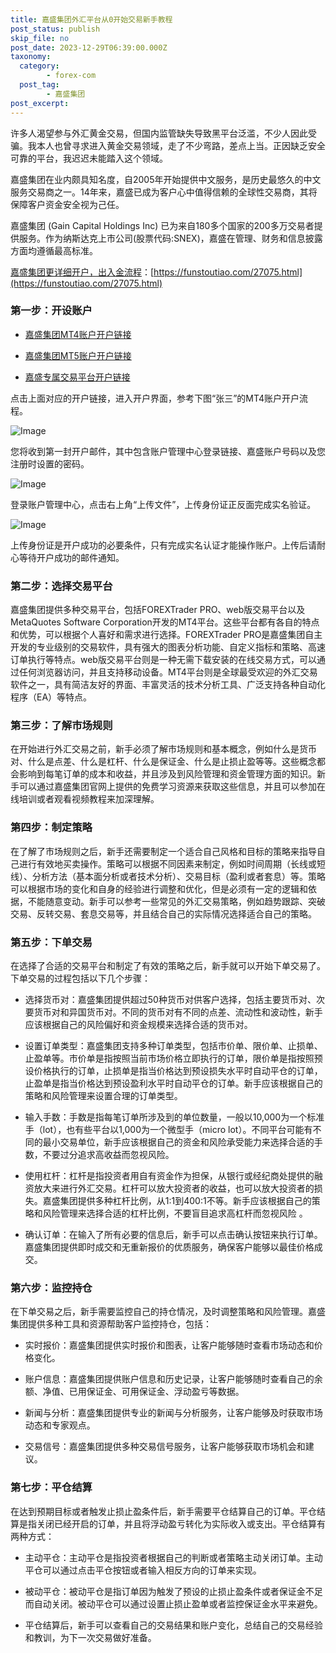 ```yaml
---
title: 嘉盛集团外汇平台从0开始交易新手教程
post_status: publish
skip_file: no
post_date: 2023-12-29T06:39:00.000Z
taxonomy:
  category:
        - forex-com
  post_tag:
        - 嘉盛集团
post_excerpt: 
---
```

许多人渴望参与外汇黄金交易，但国内监管缺失导致黑平台泛滥，不少人因此受骗。我本人也曾寻求进入黄金交易领域，走了不少弯路，差点上当。正因缺乏安全可靠的平台，我迟迟未能踏入这个领域。

嘉盛集团在业内颇具知名度，自2005年开始提供中文服务，是历史最悠久的中文服务交易商之一。14年来，嘉盛已成为客户心中值得信赖的全球性交易商，其将保障客户资金安全视为己任。

嘉盛集团 (Gain Capital Holdings Inc) 已为来自180多个国家的200多万交易者提供服务。作为纳斯达克上市公司(股票代码:SNEX)，嘉盛在管理、财务和信息披露方面均遵循最高标准。

[嘉盛集团更详细开户，出入金流程](https://funstoutiao.com/27075.html)：[https://funstoutiao.com/27075.html](https://funstoutiao.com/27075.html)

### 第一步：开设账户

* [嘉盛集团MT4账户开户链接](https://s.ssgg.net/jsmt4)

* [嘉盛集团MT5账户开户链接](https://s.ssgg.net/jsmt5)

* [嘉盛专属交易平台开户链接](https://s.ssgg.net/js)

点击上面对应的开户链接，进入开户界面，参考下图“张三”的MT4账户开户流程。

![Image](https://prod-files-secure.s3.us-west-2.amazonaws.com/39ed1227-6d7d-4570-be36-9ccd4a2c4241/7a167aea-686b-400d-af59-4e18eb607a40/640.png?X-Amz-Algorithm=AWS4-HMAC-SHA256&X-Amz-Content-Sha256=UNSIGNED-PAYLOAD&X-Amz-Credential=ASIAZI2LB466636NR7VD%2F20250203%2Fus-west-2%2Fs3%2Faws4_request&X-Amz-Date=20250203T221308Z&X-Amz-Expires=3600&X-Amz-Security-Token=IQoJb3JpZ2luX2VjEAYaCXVzLXdlc3QtMiJGMEQCIA%2FQkuLBcQjJtOIrBYSqSCsqlvvCUytrKkzPpZPd4PWTAiAO8fdZ2y5M6VroNlBeOQdBDn1Q3mhKkqXA7xzf0HRRpCr%2FAwgfEAAaDDYzNzQyMzE4MzgwNSIMx2gECly0M5Phx8ttKtwDGiFtY2tAaH10SPR1pLd%2Bo%2B6Bel1or9kwcR0Q%2BcJqAV6K2gtJaGv8CLA6LgC7X6mYzcrsTpyk7xXM7R96be996QAHy7jkw7R4MYJfR1mp7OSw52aNJQZ%2Fz9nqfzrAcMnvRbUZT6na2h9LkQ7Z82PlDtAE2tqIrYdMdWKi18itdZAay%2BtusM9j9w2BLTc29nKyfW%2FhuVQNr%2B0lb10cBnaeLlADJ7G8ARseY18sTkSJo74wB2pnF33g99992f60wL%2BmeuJdq%2BjIQAeiKuBDxNubBahyEWpjgEitNnaovQvJGVhAvfbbcCW5EJyzK5aTW9K6sOWgFpmC4hQcYapxNfqVombP0hxAtaodTotjQ%2FbsyVhucV8%2FL%2FoLLl4X7dXrngwdhgsc1OavjyJ26m9OgmnwFtilrRPdgTgJNV0g6FqmS8HYmJ54CIDeViCUHu28inwaEfJuhr7GClu1QI%2BPN%2FCCGI768AwGu%2FMj0gTJZA7J8VpHSHMMHtkA8mvklYXiLVhVhNwWpLFagBXdtD4euHL8E8pfNZ%2BaXC%2BoOL3aMfvCaZLa8QXCDNozr6iWyVBvsl4obiSyRDnpWWnqQUxGvI6oEjq%2Fk4%2FheKVZkpLxeKX02eLVNyxWddkspUUECQwwmveEvQY6pgGEAyg2GjTq2AI%2BCIzPraNF7Nkn5IoV4504HgebvhWNeg5ObxJrtZigHhduvfHit675DSmI65xe7fBJ7vuL%2F7W%2BA9KrLVaqQ1aMNbi2XLBue%2BDrz1SrqSIAaIV6WV2%2F%2B4WFLxdc2pis7nHT1vp58KP2EFThCkUcIVg86MWW53dB80z%2BFnY0U60ivZmDmDuUVR5IuB69%2BsKHKOJpLCCZpyj3eKQ%2Bb%2B49&X-Amz-Signature=4c98428fc48b69089658ee28d25f0ef2520715b6a20d8d7ae4a09a257368fb05&X-Amz-SignedHeaders=host&x-id=GetObject)

您将收到第一封开户邮件，其中包含账户管理中心登录链接、嘉盛账户号码以及您注册时设置的密码。

![Image](https://prod-files-secure.s3.us-west-2.amazonaws.com/39ed1227-6d7d-4570-be36-9ccd4a2c4241/eaa1c6b3-2877-4284-a0e1-530e222c27fb/image.png?X-Amz-Algorithm=AWS4-HMAC-SHA256&X-Amz-Content-Sha256=UNSIGNED-PAYLOAD&X-Amz-Credential=ASIAZI2LB466636NR7VD%2F20250203%2Fus-west-2%2Fs3%2Faws4_request&X-Amz-Date=20250203T221308Z&X-Amz-Expires=3600&X-Amz-Security-Token=IQoJb3JpZ2luX2VjEAYaCXVzLXdlc3QtMiJGMEQCIA%2FQkuLBcQjJtOIrBYSqSCsqlvvCUytrKkzPpZPd4PWTAiAO8fdZ2y5M6VroNlBeOQdBDn1Q3mhKkqXA7xzf0HRRpCr%2FAwgfEAAaDDYzNzQyMzE4MzgwNSIMx2gECly0M5Phx8ttKtwDGiFtY2tAaH10SPR1pLd%2Bo%2B6Bel1or9kwcR0Q%2BcJqAV6K2gtJaGv8CLA6LgC7X6mYzcrsTpyk7xXM7R96be996QAHy7jkw7R4MYJfR1mp7OSw52aNJQZ%2Fz9nqfzrAcMnvRbUZT6na2h9LkQ7Z82PlDtAE2tqIrYdMdWKi18itdZAay%2BtusM9j9w2BLTc29nKyfW%2FhuVQNr%2B0lb10cBnaeLlADJ7G8ARseY18sTkSJo74wB2pnF33g99992f60wL%2BmeuJdq%2BjIQAeiKuBDxNubBahyEWpjgEitNnaovQvJGVhAvfbbcCW5EJyzK5aTW9K6sOWgFpmC4hQcYapxNfqVombP0hxAtaodTotjQ%2FbsyVhucV8%2FL%2FoLLl4X7dXrngwdhgsc1OavjyJ26m9OgmnwFtilrRPdgTgJNV0g6FqmS8HYmJ54CIDeViCUHu28inwaEfJuhr7GClu1QI%2BPN%2FCCGI768AwGu%2FMj0gTJZA7J8VpHSHMMHtkA8mvklYXiLVhVhNwWpLFagBXdtD4euHL8E8pfNZ%2BaXC%2BoOL3aMfvCaZLa8QXCDNozr6iWyVBvsl4obiSyRDnpWWnqQUxGvI6oEjq%2Fk4%2FheKVZkpLxeKX02eLVNyxWddkspUUECQwwmveEvQY6pgGEAyg2GjTq2AI%2BCIzPraNF7Nkn5IoV4504HgebvhWNeg5ObxJrtZigHhduvfHit675DSmI65xe7fBJ7vuL%2F7W%2BA9KrLVaqQ1aMNbi2XLBue%2BDrz1SrqSIAaIV6WV2%2F%2B4WFLxdc2pis7nHT1vp58KP2EFThCkUcIVg86MWW53dB80z%2BFnY0U60ivZmDmDuUVR5IuB69%2BsKHKOJpLCCZpyj3eKQ%2Bb%2B49&X-Amz-Signature=22d7ed08e4ff4212b12965233c486a92ace57d066513ffeda30fd7c4e9dbba82&X-Amz-SignedHeaders=host&x-id=GetObject)

登录账户管理中心，点击右上角“上传文件”，上传身份证正反面完成实名验证。

![Image](https://prod-files-secure.s3.us-west-2.amazonaws.com/39ed1227-6d7d-4570-be36-9ccd4a2c4241/54090639-09fc-46b4-a135-e0289f707147/image.png?X-Amz-Algorithm=AWS4-HMAC-SHA256&X-Amz-Content-Sha256=UNSIGNED-PAYLOAD&X-Amz-Credential=ASIAZI2LB466636NR7VD%2F20250203%2Fus-west-2%2Fs3%2Faws4_request&X-Amz-Date=20250203T221308Z&X-Amz-Expires=3600&X-Amz-Security-Token=IQoJb3JpZ2luX2VjEAYaCXVzLXdlc3QtMiJGMEQCIA%2FQkuLBcQjJtOIrBYSqSCsqlvvCUytrKkzPpZPd4PWTAiAO8fdZ2y5M6VroNlBeOQdBDn1Q3mhKkqXA7xzf0HRRpCr%2FAwgfEAAaDDYzNzQyMzE4MzgwNSIMx2gECly0M5Phx8ttKtwDGiFtY2tAaH10SPR1pLd%2Bo%2B6Bel1or9kwcR0Q%2BcJqAV6K2gtJaGv8CLA6LgC7X6mYzcrsTpyk7xXM7R96be996QAHy7jkw7R4MYJfR1mp7OSw52aNJQZ%2Fz9nqfzrAcMnvRbUZT6na2h9LkQ7Z82PlDtAE2tqIrYdMdWKi18itdZAay%2BtusM9j9w2BLTc29nKyfW%2FhuVQNr%2B0lb10cBnaeLlADJ7G8ARseY18sTkSJo74wB2pnF33g99992f60wL%2BmeuJdq%2BjIQAeiKuBDxNubBahyEWpjgEitNnaovQvJGVhAvfbbcCW5EJyzK5aTW9K6sOWgFpmC4hQcYapxNfqVombP0hxAtaodTotjQ%2FbsyVhucV8%2FL%2FoLLl4X7dXrngwdhgsc1OavjyJ26m9OgmnwFtilrRPdgTgJNV0g6FqmS8HYmJ54CIDeViCUHu28inwaEfJuhr7GClu1QI%2BPN%2FCCGI768AwGu%2FMj0gTJZA7J8VpHSHMMHtkA8mvklYXiLVhVhNwWpLFagBXdtD4euHL8E8pfNZ%2BaXC%2BoOL3aMfvCaZLa8QXCDNozr6iWyVBvsl4obiSyRDnpWWnqQUxGvI6oEjq%2Fk4%2FheKVZkpLxeKX02eLVNyxWddkspUUECQwwmveEvQY6pgGEAyg2GjTq2AI%2BCIzPraNF7Nkn5IoV4504HgebvhWNeg5ObxJrtZigHhduvfHit675DSmI65xe7fBJ7vuL%2F7W%2BA9KrLVaqQ1aMNbi2XLBue%2BDrz1SrqSIAaIV6WV2%2F%2B4WFLxdc2pis7nHT1vp58KP2EFThCkUcIVg86MWW53dB80z%2BFnY0U60ivZmDmDuUVR5IuB69%2BsKHKOJpLCCZpyj3eKQ%2Bb%2B49&X-Amz-Signature=eb72390c0a95751f1157ce6a295f430f66af46eacee784feb18c9313557d5a40&X-Amz-SignedHeaders=host&x-id=GetObject)

上传身份证是开户成功的必要条件，只有完成实名认证才能操作账户。上传后请耐心等待开户成功的邮件通知。

### 第二步：选择交易平台

嘉盛集团提供多种交易平台，包括FOREXTrader PRO、web版交易平台以及MetaQuotes Software Corporation开发的MT4平台。这些平台都有各自的特点和优势，可以根据个人喜好和需求进行选择。FOREXTrader PRO是嘉盛集团自主开发的专业级别的交易软件，具有强大的图表分析功能、自定义指标和策略、高速订单执行等特点。web版交易平台则是一种无需下载安装的在线交易方式，可以通过任何浏览器访问，并且支持移动设备。MT4平台则是全球最受欢迎的外汇交易软件之一，具有简洁友好的界面、丰富灵活的技术分析工具、广泛支持各种自动化程序（EA）等特点。

### 第三步：了解市场规则

在开始进行外汇交易之前，新手必须了解市场规则和基本概念，例如什么是货币对、什么是点差、什么是杠杆、什么是保证金、什么是止损止盈等等。这些概念都会影响到每笔订单的成本和收益，并且涉及到风险管理和资金管理方面的知识。新手可以通过嘉盛集团官网上提供的免费学习资源来获取这些信息，并且可以参加在线培训或者观看视频教程来加深理解。

### 第四步：制定策略

在了解了市场规则之后，新手还需要制定一个适合自己风格和目标的策略来指导自己进行有效地买卖操作。策略可以根据不同因素来制定，例如时间周期（长线或短线）、分析方法（基本面分析或者技术分析）、交易目标（盈利或者套息）等。策略可以根据市场的变化和自身的经验进行调整和优化，但是必须有一定的逻辑和依据，不能随意变动。新手可以参考一些常见的外汇交易策略，例如趋势跟踪、突破交易、反转交易、套息交易等，并且结合自己的实际情况选择适合自己的策略。

### 第五步：下单交易

在选择了合适的交易平台和制定了有效的策略之后，新手就可以开始下单交易了。下单交易的过程包括以下几个步骤：

* 选择货币对：嘉盛集团提供超过50种货币对供客户选择，包括主要货币对、次要货币对和异国货币对。不同的货币对有不同的点差、流动性和波动性，新手应该根据自己的风险偏好和资金规模来选择合适的货币对。

* 设置订单类型：嘉盛集团支持多种订单类型，包括市价单、限价单、止损单、止盈单等。市价单是指按照当前市场价格立即执行的订单，限价单是指按照预设价格执行的订单，止损单是指当价格达到预设损失水平时自动平仓的订单，止盈单是指当价格达到预设盈利水平时自动平仓的订单。新手应该根据自己的策略和风险管理来设置合理的订单类型。

* 输入手数：手数是指每笔订单所涉及到的单位数量，一般以10,000为一个标准手（lot），也有些平台以1,000为一个微型手（micro lot）。不同平台可能有不同的最小交易单位，新手应该根据自己的资金和风险承受能力来选择合适的手数，不要过分追求高收益而忽视风险。

* 使用杠杆：杠杆是指投资者用自有资金作为担保，从银行或经纪商处提供的融资放大来进行外汇交易。杠杆可以放大投资者的收益，也可以放大投资者的损失。嘉盛集团提供多种杠杆比例，从1:1到400:1不等。新手应该根据自己的策略和风险管理来选择合适的杠杆比例，不要盲目追求高杠杆而忽视风险 。

* 确认订单：在输入了所有必要的信息后，新手可以点击确认按钮来执行订单。嘉盛集团提供即时成交和无重新报价的优质服务，确保客户能够以最佳价格成交。

### 第六步：监控持仓

在下单交易之后，新手需要监控自己的持仓情况，及时调整策略和风险管理。嘉盛集团提供多种工具和资源帮助客户监控持仓，包括：

* 实时报价：嘉盛集团提供实时报价和图表，让客户能够随时查看市场动态和价格变化。

* 账户信息：嘉盛集团提供账户信息和历史记录，让客户能够随时查看自己的余额、净值、已用保证金、可用保证金、浮动盈亏等数据。

* 新闻与分析：嘉盛集团提供专业的新闻与分析服务，让客户能够及时获取市场动态和专家观点。

* 交易信号：嘉盛集团提供多种交易信号服务，让客户能够获取市场机会和建议。

### 第七步：平仓结算

在达到预期目标或者触发止损止盈条件后，新手需要平仓结算自己的订单。平仓结算是指关闭已经开启的订单，并且将浮动盈亏转化为实际收入或支出。平仓结算有两种方式：

* 主动平仓：主动平仓是指投资者根据自己的判断或者策略主动关闭订单。主动平仓可以通过点击平仓按钮或者输入相反方向的订单来实现。

* 被动平仓：被动平仓是指订单因为触发了预设的止损止盈条件或者保证金不足而自动关闭。被动平仓可以通过设置止损止盈单或者监控保证金水平来避免。

* 平仓结算后，新手可以查看自己的交易结果和账户变化，总结自己的交易经验和教训，为下一次交易做好准备。
